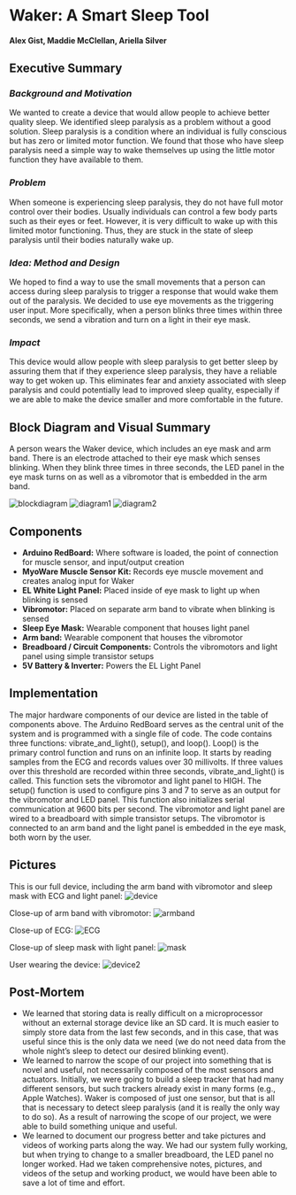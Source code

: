# Waker: A Smart Sleep Tool
#### Alex Gist, Maddie McClellan, Ariella Silver

## Executive Summary
### *Background and Motivation*
We wanted to create a device that would allow people to achieve better quality sleep. We identified sleep paralysis as a problem without a good solution. Sleep paralysis is a condition where an individual is fully conscious but has zero or limited motor function. We found that those who have sleep paralysis need a simple way to wake themselves up using the little motor function they have available to them. 

### *Problem*
When someone is experiencing sleep paralysis, they do not have full motor control over their bodies. Usually individuals can control a few body parts such as their eyes or feet. However, it is very difficult to wake up with this limited motor functioning. Thus, they are stuck in the state of sleep paralysis until their bodies naturally wake up. 

### *Idea: Method and Design*
We hoped to find a way to use the small movements that a person can access during sleep paralysis to trigger a response that would wake them out of the paralysis. We decided to use eye movements as the triggering user input. More specifically, when a person blinks three times within three seconds, we send a vibration and turn on a light in their eye mask.

### *Impact*
This device would allow people with sleep paralysis to get better sleep by assuring them that if they experience sleep paralysis, they have a reliable way to get woken up. This eliminates fear and anxiety associated with sleep paralysis and could potentially lead to improved sleep quality, especially if we are able to make the device smaller and more comfortable in the future. 

## Block Diagram and Visual Summary
A person wears the Waker device, which includes an eye mask and arm band. There is an electrode attached to their eye mask which senses blinking. When they blink three times in three seconds, the LED panel in the eye mask turns on as well as a vibromotor that is embedded in the arm band.

![blockdiagram](images/blockdiagram.JPG)
![diagram1](images/diagram1.JPG)
![diagram2](images/diagram2.JPG)

## Components
* **Arduino RedBoard:** Where software is loaded, the point of connection for muscle sensor, and input/output creation
* **MyoWare Muscle Sensor Kit:** Records eye muscle movement and creates analog input for Waker
* **EL White Light Panel:** Placed inside of eye mask to light up when blinking is sensed
* **Vibromotor:** Placed on separate arm band to vibrate when blinking is sensed
* **Sleep Eye Mask:** Wearable component that houses light panel
* **Arm band:** Wearable component that houses the vibromotor
* **Breadboard / Circuit Components:** Controls the vibromotors and light panel using simple transistor setups
* **5V Battery & Inverter:** Powers the EL Light Panel

## Implementation
The major hardware components of our device are listed in the table of components above. The Arduino RedBoard serves as the central unit of the system and is programmed with a single file of code. The code contains three functions: vibrate_and_light(), setup(), and loop(). Loop() is the primary control function and runs on an infinite loop. It starts by reading samples from the ECG and records values over 30 millivolts. If three values over this threshold are recorded within three seconds, vibrate_and_light() is called. This function sets the vibromotor and light panel to HIGH. The setup() function is used to configure pins 3 and 7 to serve as an output for the vibromotor and LED panel. This function also initializes serial communication at 9600 bits per second. The vibromotor and light panel are wired to a breadboard with simple transistor setups. The vibromotor is connected to an arm band and the light panel is embedded in the eye mask, both worn by the user. 

## Pictures
This is our full device, including the arm band with vibromotor and sleep mask with ECG and light panel:
![device](images/device.JPG)

Close-up of arm band with vibromotor:
![armband](images/armband.JPG)

Close-up of ECG:
![ECG](images/ECG.JPG)

Close-up of sleep mask with light panel:
![mask](images/mask.JPG)

User wearing the device:
![device2](images/device2.JPG)


## Post-Mortem
* We learned that storing data is really difficult on a microprocessor without an external storage device like an SD card. It is much easier to simply store data from the last few seconds, and in this case, that was useful since this is the only data we need (we do not need data from the whole night’s sleep to detect our desired blinking event).
* We learned to narrow the scope of our project into something that is novel and useful, not necessarily composed of the most sensors and actuators. Initially, we were going to build a sleep tracker that had many different sensors, but such trackers already exist in many forms (e.g., Apple Watches). Waker is composed of just one sensor, but that is all that is necessary to detect sleep paralysis (and it is really the only way to do so). As a result of narrowing the scope of our project, we were able to build something unique and useful.
* We learned to document our progress better and take pictures and videos of working parts along the way. We had our system fully working, but when trying to change to a smaller breadboard, the LED panel no longer worked. Had we taken comprehensive notes, pictures, and videos of the setup and working product, we would have been able to save a lot of time and effort. 